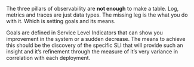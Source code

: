 The three pillars of observability are **not enough** to make a table. Log, metrics and traces are just data types. The missing leg is the what you do with it. Which is setting goals and its means. 

Goals are defined in Service Level Indicators that can show you improvement in the system or a sudden decrease.
The means to achieve this should be the discovery of the specific SLI that will provide such an insight and it’s refinement through the measure of it’s very variance in correlation with each deployment.

